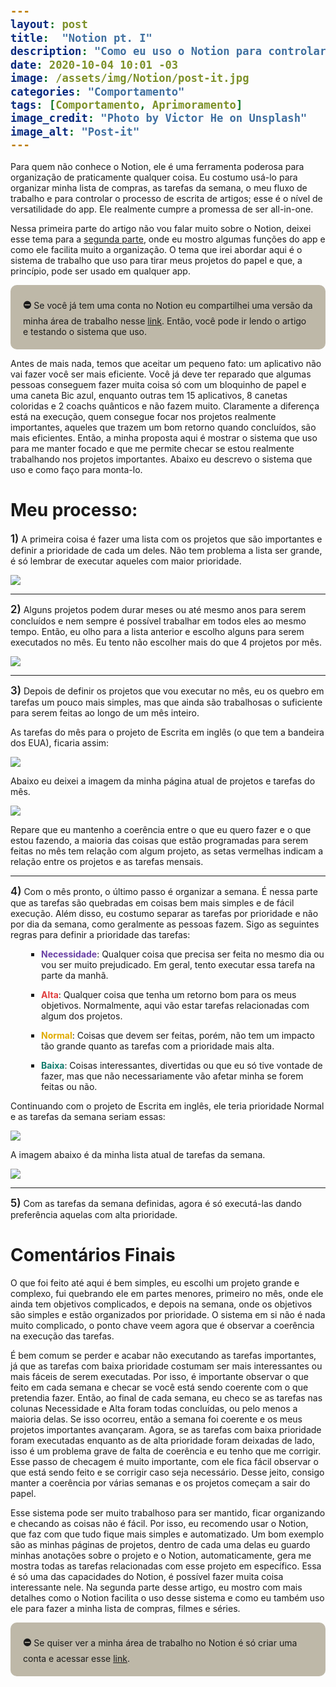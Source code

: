 ```yaml
---
layout: post
title:  "Notion pt. I"
description: "Como eu uso o Notion para controlar meu fluxo de trabalho e ser mais eficiente."
date: 2020-10-04 10:01 -03
image: /assets/img/Notion/post-it.jpg
categories: "Comportamento"
tags: [Comportamento, Aprimoramento]
image_credit: "Photo by Victor He on Unsplash"
image_alt: "Post-it"
---
```


<style>
span {
    display: inline;
    font-size: 1.2em;
    font-weight: 600;
}
</style>

Para quem não conhece o Notion, ele é uma ferramenta poderosa para organização de praticamente qualquer coisa. Eu costumo usá-lo para organizar minha lista de compras, as tarefas da semana, o meu fluxo de trabalho e para controlar o processo de escrita de artigos; esse é o nível de versatilidade do app. Ele realmente cumpre a promessa de ser all-in-one. 

Nessa primeira parte do artigo não vou falar muito sobre o Notion, deixei esse tema para a <a target="_blank" href="{% post_url 2020-10-04-Notion-pt-II %}">segunda parte</a>, onde eu mostro algumas funções do app e como ele facilita muito a organização. O tema que irei abordar aqui é o sistema de trabalho que uso para tirar meus projetos do papel  e que, a princípio, pode ser usado em qualquer app. 

<div style="background-color: #aba38ec2; border-radius: 10px; padding: 20px;">
<p style="margin: 0 0;"><span class="icon">⛔</span> Se você já tem uma conta no Notion eu compartilhei uma versão da minha área de trabalho nesse <a target="_blank" href="https://www.notion.so/DON-T-PANIC-v1-0-573ca645a83a41198f0d6082377e62a0">link</a>. Então, você pode ir lendo o artigo e testando o sistema que uso.</p>
</div>


Antes de mais nada, temos que aceitar um pequeno fato: um aplicativo não vai fazer você ser mais eficiente. Você já deve ter reparado que algumas pessoas conseguem fazer muita coisa só com um bloquinho de papel e uma caneta Bic azul, enquanto outras tem 15 aplicativos, 8 canetas coloridas e 2 coachs quânticos e não fazem muito. Claramente a diferença está na execução, quem consegue focar nos projetos realmente importantes, aqueles que trazem um bom retorno quando concluídos, são mais eficientes. Então, a minha proposta aqui é mostrar o sistema que uso para me manter focado e que me permite checar se estou realmente trabalhando nos projetos importantes. Abaixo eu descrevo o sistema que uso e como faço para monta-lo.

# Meu processo:

<span>1)</span> A primeira coisa é fazer uma lista com os projetos que são importantes e definir a prioridade de cada um deles. Não tem problema a lista ser grande, é só lembrar de executar aqueles com maior prioridade.

<img src="/assets/img/Notion/1-1.png"> 

---

<span>2)</span> Alguns projetos podem durar meses ou até mesmo anos para serem concluídos e nem sempre é possível trabalhar em todos eles ao mesmo tempo. Então, eu olho para a lista anterior e escolho alguns para serem executados no mês. Eu tento não escolher mais do que 4 projetos por mês.

<img src="/assets/img/Notion/notion1.png">

---

<span>3)</span> Depois de definir os projetos que vou executar no mês, eu os quebro em tarefas um pouco mais simples, mas que ainda são trabalhosas o suficiente para serem feitas ao longo de um mês inteiro.

As tarefas do mês para o projeto de Escrita em inglês (o que tem a bandeira dos EUA), ficaria assim:

<img src="/assets/img/Notion/3-1.png" style="display: block; margin: auto auto; max-height: 350px; width: auto;">

Abaixo eu deixei a imagem da minha página atual de projetos e tarefas do mês. 

<img src="/assets/img/Notion/notion2.png">

Repare que eu mantenho a coerência entre o que eu quero fazer e o que estou fazendo, a maioria das coisas que estão programadas para serem feitas no mês tem relação com algum projeto, as setas vermelhas indicam a relação entre os projetos e as tarefas mensais.

---

<span>4)</span> Com o mês pronto, o último passo é organizar a semana. É nessa parte que as tarefas são quebradas em coisas bem mais simples e de fácil execução. Além disso, eu costumo separar as tarefas por prioridade e não por dia da semana, como geralmente as pessoas fazem. Sigo as seguintes regras para definir a prioridade das tarefas:

<div style="margin-left: 5%;">
    <ul style="list-style-type: square; ">
        <li> 
            <p> <mark style="font-weight: bold; background-color: transparent; color: rgb(105,64,165)">Necessidade</mark>: Qualquer coisa que precisa ser feita no mesmo dia ou vou ser muito prejudicado. Em geral, tento executar essa tarefa na parte da manhã. </p>
        </li>
        <li> 
            <p> <mark style="font-weight: bold; background-color: transparent; color: rgb(224,62,62)">Alta</mark>: Qualquer coisa que tenha um retorno bom para os meus objetivos. Normalmente, aqui vão estar tarefas relacionadas com algum dos projetos.</p>
        </li>
        <li> 
            <p> <mark style="font-weight: bold; background-color: transparent; color: rgb(223,171,1)">Normal</mark>: Coisas que devem ser feitas, porém, não tem um impacto tão grande quanto as tarefas com a prioridade mais alta.</p>
        </li>
        <li> 
            <p> <mark style="font-weight: bold; background-color: transparent; color: rgb(15,123,108)">Baixa</mark>: Coisas interessantes, divertidas ou que eu só tive vontade de fazer, mas que não necessariamente vão afetar minha se forem feitas ou não.</p>
        </li>
    </ul>
</div>

Continuando com o projeto de Escrita em inglês, ele teria prioridade Normal e as tarefas da semana seriam essas:

<img src="/assets/img/Notion/2-1.png" style="display: block; margin: auto auto; max-height: 350px; width: auto;">

A imagem abaixo é da minha lista atual de tarefas da semana.

<img src="/assets/img/Notion/notion3.png">

---

<span>5)</span> Com as tarefas da semana definidas, agora é só executá-las dando preferência aquelas com alta prioridade.

<h1> Comentários Finais </h1>

O que foi feito até aqui é bem simples, eu escolhi um projeto grande e complexo, fui quebrando ele em partes menores, primeiro no mês, onde ele ainda tem objetivos complicados, e depois na semana, onde os objetivos são simples e estão organizados por prioridade. O sistema em si não é nada muito complicado, o ponto chave veem agora que é observar a coerência na execução das tarefas.

É bem comum se perder e acabar não executando as tarefas importantes, já que as tarefas com baixa prioridade costumam ser mais interessantes ou mais fáceis de serem executadas. Por isso, é importante observar o que feito em cada semana e checar se você está sendo coerente com o que pretendia fazer. Então, ao final de cada semana, eu checo se as tarefas nas colunas Necessidade e Alta foram todas concluídas, ou pelo menos a maioria delas. Se isso ocorreu, então a semana foi coerente e os meus projetos importantes avançaram. Agora, se as tarefas com baixa prioridade foram executadas enquanto as de alta prioridade foram deixadas de lado, isso é um problema grave de falta de coerência e eu tenho que me corrigir. Esse passo de checagem é muito importante, com ele fica fácil observar o que está sendo feito e se corrigir caso seja necessário. Desse jeito, consigo manter a coerência por várias semanas e os projetos começam a sair do papel.

Esse sistema pode ser muito trabalhoso para ser mantido, ficar organizando e checando as coisas não é fácil. Por isso, eu recomendo usar o Notion, que faz com que tudo fique mais simples e automatizado. Um bom exemplo são as minhas páginas de projetos, dentro de cada uma delas eu guardo minhas anotações sobre o projeto e o Notion, automaticamente, gera me mostra todas as tarefas relacionadas com esse projeto em específico. Essa é só uma das capacidades do Notion, é possível fazer muita coisa interessante nele. Na segunda parte desse artigo, eu mostro com mais detalhes como o Notion facilita o uso desse sistema e como eu também uso ele para fazer a minha lista de compras, filmes e séries.

<div style="background-color: #aba38ec2; border-radius: 10px; padding: 20px;"><p style="margin: 0 0;">
<span class="icon">⛔</span>
Se quiser ver a minha área de trabalho no Notion é só criar uma conta e acessar esse <a target="_blank" href="https://www.notion.so/DON-T-PANIC-v1-0-573ca645a83a41198f0d6082377e62a0">link</a>.</p>
</div>